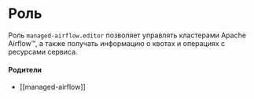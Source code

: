 # Роль

Роль `managed-airflow.editor` позволяет управлять кластерами Apache Airflow™, а также получать информацию о квотах и операциях с ресурсами сервиса.


#### Родители

- [[managed-airflow]]
